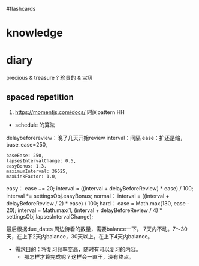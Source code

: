 #flashcards 

# knowledge


# diary



precious & treasure
?
珍贵的 & 宝贝  <!--SR:!2023-01-31-23-29,2.5,250-->



## spaced repetition
1. https://momentjs.com/docs/ 时间pattern HH

* schedule 的算法

delaybeforereview：晚了几天开始review
interval：间隔
ease：扩还是缩，base_ease=250, 
```config
baseEase: 250,
lapsesIntervalChange: 0.5,
easyBonus: 1.3,
maximumInterval: 36525,
maxLinkFactor: 1.0,
```

easy：
	ease += 20;
	interval = ((interval + delayBeforeReview) * ease) / 100;	
	interval *= settingsObj.easyBonus;
normal：
	interval = ((interval + delayBeforeReview / 2) * ease) / 100;
hard：
	ease = Math.max(130, ease - 20);
	interval = Math.max(1,
	(interval + delayBeforeReview / 4) * settingsObj.lapsesIntervalChange);

最后根据due_dates 周边待看的数量，需要balance一下。
7天内不动。7～30天，在上下2天内balance，30天以上，在上下4天内balance。

- 需求目的：将复习频率变高，随时有可以复习的内容。
	- 那怎样才算完成呢？这样会一直干，没有终点。